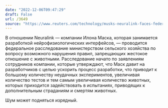 ```yaml
---
date: "2022-12-06T09:47:29"
draft: False
url: /3649
source: "https://www.reuters.com/technology/musks-neuralink-faces-federal-probe-employee-backlash-over-animal-tests-2022-12-05/"
---
```


В отношении Neuralink — компании Илона Маска, которая занимается разработкой нейрофизиологических интерфейсов, — проводится федеральное расследование министерством сельского хозяйства по вопросу возможного нарушения правил, запрещающих жестокое отношение с животными. Расследование начато по заявлениям сотрудников компании, которые утверждают, что Маск давит на разработчиков с целью ускорить процесс разработки, что приводит к большому количеству неудачных экспериментов, увеличивая количество тестов и тем самым увеличивая количество животных, которых приходится задействовать в испытаниях, приводящих к дополнительным страданиям и смертям животных.

Шум может подняться изрядный.
